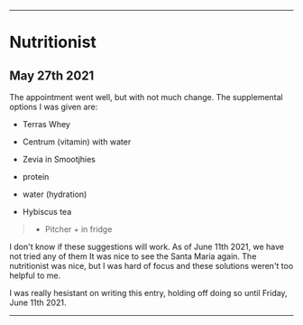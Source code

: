 
***

# Nutritionist

## May 27th 2021

The appointment went well, but with not much change. The supplemental options I was given are:

* Terras Whey

* Centrum (vitamin) with water

* Zevia in Smootjhies

* protein

* water (hydration)

* Hybiscus tea

> *  Pitcher + in fridge

I don't know if these suggestions will work. As of June 11th 2021, we have not tried any of them
It was nice to see the Santa Maria again. The nutritionist was nice, but I was hard of focus and these solutions weren't too helpful to me.

I was really hesistant on writing this entry, holding off doing so until Friday, June 11th 2021.

<!-- You don't need to go all out on this !-->

***
